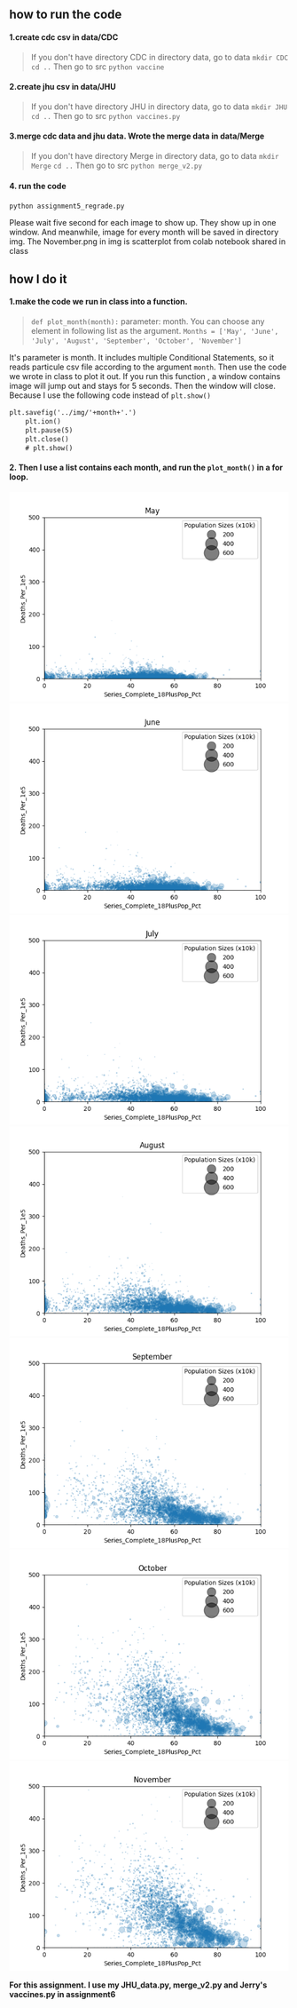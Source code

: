 
## how to run the code
#### 1.create cdc csv in data/CDC
>If you don't have directory CDC in directory data, go to data
`mkdir CDC`
`cd ..`
Then go to src
`python vaccine`

#### 2.create jhu csv in data/JHU
>If you don't have directory JHU in directory data, go to  data
`mkdir JHU`
`cd ..`
Then go to src
`python vaccines.py`

#### 3.merge cdc data and jhu data. Wrote the merge data in data/Merge
>If you don't have directory Merge in directory data, go to  data
`mkdir Merge`
`cd ..`
Then go to src
`python merge_v2.py`

#### 4. run the code 
`python assignment5_regrade.py`

Please wait five second for each image to show up. They show up in one window. And meanwhile, image for every month will be saved in directory img.
The  November.png in img is scatterplot from colab notebook shared in class

## how I do it 
#### 1.make the code we run in class into a function.
> ```def plot_month(month):```
> parameter: month. You can choose any element in following list as the argument.
`Months = ['May', 'June', 'July', 'August', 'September', 'October', 'November']`

 It's parameter is month. It includes multiple Conditional Statements, so it reads particule csv file according to the argument `month`. Then use the code we wrote in class to plot it out. If you run this function , a window contains image will jump out and stays for 5 seconds. Then the window will close. Because I use the following code instead of ```plt.show() ```     

```
plt.savefig('../img/'+month+'.')
    plt.ion()
    plt.pause(5)
    plt.close()
    # plt.show()
```
#### 2. Then I use a list contains each month, and run the ```plot_month()``` in a for loop.

![May](img/May.png)
![June](img/June.png)
![July](img/July.png)
![August](img/August.png)
![September](img/September.png)
![October](img/October.png)
![November](img/November.png)



**For this assignment. I use my JHU_data.py, merge_v2.py and Jerry's  vaccines.py in assignment6**